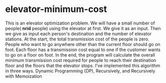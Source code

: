 # elevator-minimum-cost

This is an elevator optimization problem. We will have a small number of people( **nrid** people) using the elevator at first. We give it as an input. Then we give as input each person's destination and the number of elevator stations. At the start, the total transmission cost of the people is zero. People who want to go anywhere other than the current floor should go on foot. Each floor has a transmission cost equal to one if the customer wants to go on a floor on foot. In the end, the program will calculate the overall minimum transmission cost required for people to reach their destination floor and the floors that the elevator stops. I've implemented this algorithm in three ways. Dynamic Programming (DP), Recursively, and Recursively with Memoization
